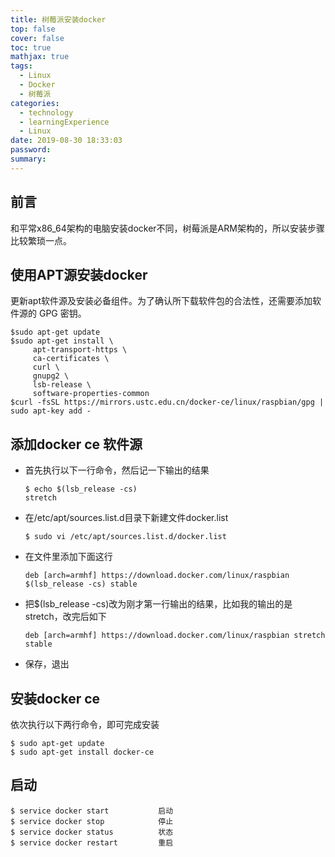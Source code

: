 ```yaml
---
title: 树莓派安装docker
top: false
cover: false
toc: true
mathjax: true
tags:
  - Linux
  - Docker
  - 树莓派
categories:
  - technology
  - learningExperience
  - Linux
date: 2019-08-30 18:33:03
password:
summary:
---
```


## 前言

  和平常x86_64架构的电脑安装docker不同，树莓派是ARM架构的，所以安装步骤比较繁琐一点。



##  使用APT源安装docker

  更新apt软件源及安装必备组件。为了确认所下载软件包的合法性，还需要添加软件源的 GPG 密钥。

```shell
$sudo apt-get update
$sudo apt-get install \
	 apt-transport-https \
     ca-certificates \
     curl \
     gnupg2 \
     lsb-release \
     software-properties-common
$curl -fsSL https://mirrors.ustc.edu.cn/docker-ce/linux/raspbian/gpg | sudo apt-key add -
```



## 添加docker ce 软件源

* 首先执行以下一行命令，然后记一下输出的结果

  ```shell
  $ echo $(lsb_release -cs)
  stretch
  ```

* 在/etc/apt/sources.list.d目录下新建文件docker.list

  ```shell
  $ sudo vi /etc/apt/sources.list.d/docker.list
  ```

* 在文件里添加下面这行

  ```shell
  deb [arch=armhf] https://download.docker.com/linux/raspbian $(lsb_release -cs) stable
  ```

* 把$(lsb_release -cs)改为刚才第一行输出的结果，比如我的输出的是stretch，改完后如下

  ```shell
  deb [arch=armhf] https://download.docker.com/linux/raspbian stretch stable
  ```

* 保存，退出

  

## 安装docker ce

  依次执行以下两行命令，即可完成安装

```shell
$ sudo apt-get update
$ sudo apt-get install docker-ce
```



## 启动

```shell
$ service docker start           启动
$ service docker stop            停止
$ service docker status          状态
$ service docker restart         重启
```